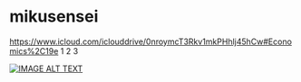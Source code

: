 # mikusensei
https://www.icloud.com/iclouddrive/0nroymcT3Rkv1mkPHhlj45hCw#Economics%2C19e
1
2
3


[![IMAGE ALT TEXT](http://img.youtube.com/vi/GzdKMVn8avo/0.jpg)](https://www.bilibili.com/video/BV16i4y1L7Zz/ "CameraMaster")
